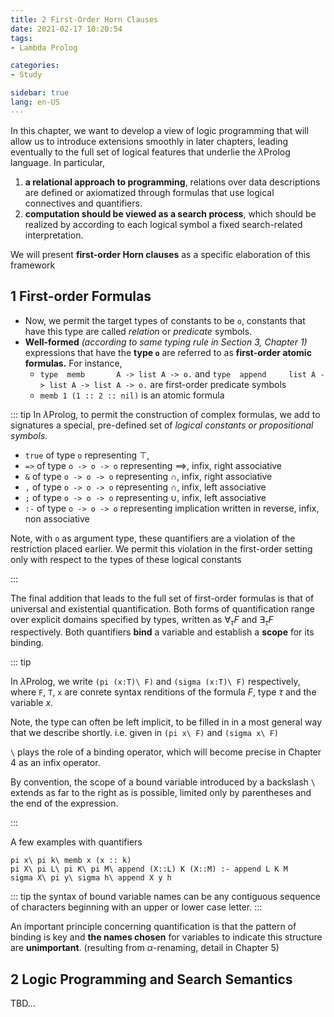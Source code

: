 ```yaml
---
title: 2 First-Order Horn Clauses
date: 2021-02-17 10:20:54
tags: 
- Lambda Prolog

categories: 
- Study

sidebar: true
lang: en-US
---
```



In this chapter, we want to develop a view of logic programming that will allow us to introduce extensions smoothly in later chapters, leading eventually to the full set of logical features that underlie the $\lambda$Prolog language. In particular,

1. **a relational approach to programming**, relations over data descriptions are defined or axiomatized through formulas that use logical connectives and quantifiers.
2. **computation should be viewed as a search process**, which should be realized by according to each logical symbol a fixed search-related interpretation.

We will present **first-order Horn clauses** as a specific elaboration of this framework


<!-- more -->


## 1 First-order Formulas

- Now, we permit the target types of constants to be `o`, constants that have this type are called *relation* or *predicate* symbols.
- **Well-formed** *(according to same typing rule in Section 3, Chapter 1)* expressions that have the **type `o`** are referred to as **first-order atomic formulas.** For instance, 
  - `type  memb       A -> list A -> o.` and `type  append     list A -> list A -> list A -> o.` are first-order predicate symbols
  - `memb 1 (1 :: 2 :: nil)` is an atomic formula

::: tip
In $\lambda$Prolog, to permit the construction of complex formulas, we add to signatures a special, pre-defined set of *logical constants or propositional symbols.*

- `true` of type `o` representing $\top$,
- `=>` of type `o -> o -> o` representing $\implies$, infix, right associative
- `&` of type `o -> o -> o` representing $\cap$, infix, right associative
- `,` of type `o -> o -> o` representing $\cap$, infix, left associative
- `;` of type `o -> o -> o` representing $\cup$, infix, left associative
- `:-` of type `o -> o -> o` representing implication written in reverse, infix, non associative

Note, with `o` as argument type, these quantifiers are a violation of the restriction placed earlier. We permit this violation in the first-order setting only with respect to the types of these logical constants

:::

The final addition that leads to the full set of first-order formulas is that of universal and existential quantification. Both forms of quantification range over explicit domains specified by types, written as $\forall_{\tau} F$ and $\exists_{\tau} F$ respectively. Both quantifiers **bind** a variable and establish a **scope** for its binding.

::: tip

In $\lambda$Prolog, we write `(pi (x:T)\ F)` and `(sigma (x:T)\ F)` respectively, where `F`, `T`, `x` are conrete syntax renditions of the formula $F$, type $\tau$ and the variable $x$.

Note, the type can often be left implicit, to be filled in in a most general way that we describe shortly. i.e. given in `(pi x\ F)` and `(sigma x\ F)`

`\` plays the role of a binding operator, which will become precise in Chapter 4 as an infix operator.

By convention, the scope of a bound variable introduced by a backslash `\` extends as far to the right as is possible, limited only by parentheses and the end of the expression.

:::


A few examples with quantifiers
```
pi x\ pi k\ memb x (x :: k)
pi X\ pi L\ pi K\ pi M\ append (X::L) K (X::M) :- append L K M
sigma X\ pi y\ sigma h\ append X y h
```

::: tip
the syntax of bound variable names can be any contiguous sequence of characters beginning with an upper or lower case letter.
:::

An important principle concerning quantification is that the pattern of binding is key and **the names chosen** for variables to indicate this structure are **unimportant**. (resulting from $\alpha$-renaming, detail in Chapter 5)

## 2 Logic Programming and Search Semantics

TBD...
